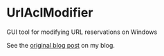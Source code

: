 # UrlAclModifier

GUI tool for modifying URL reservations on Windows

See the
[original blog post](https://www.awise.us/2007/08/25/url-reservation-modifer)
on my blog.